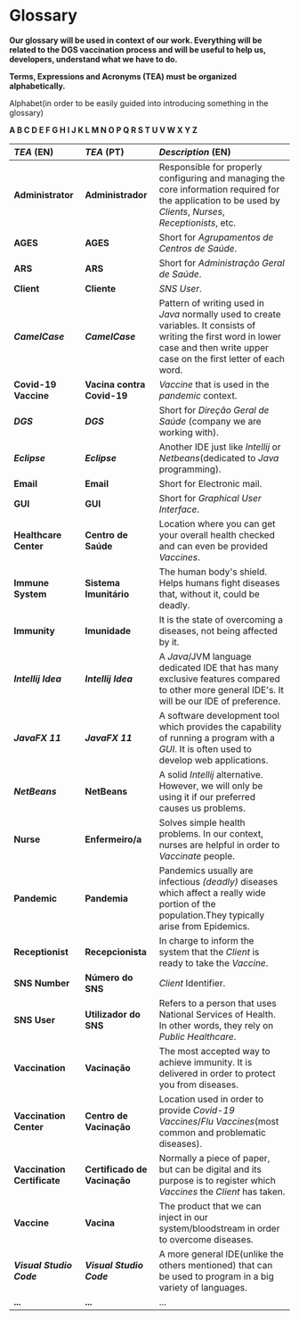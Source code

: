 # Glossary

**Our glossary will be used in context of our work. Everything will be related to the DGS vaccination process and will be useful to help us, developers, understand what we have to do.**

**Terms, Expressions and Acronyms (TEA) must be organized alphabetically.**

Alphabet(in order to be easily guided into introducing something in the glossary)

**A B C D E F G H I J K L M N O P Q R S T U V W X Y Z**

| **_TEA_** (EN)              | **_TEA_** (PT)               | **_Description_** (EN)                                                                                                                                                               |                                       
|:----------------------------|:-----------------------------|:-------------------------------------------------------------------------------------------------------------------------------------------------------------------------------------|
| **Administrator**           | **Administrador**            | Responsible for properly configuring and managing the core information required for the application to be used by _Clients_, _Nurses_, _Receptionists_, etc.                         |
| **AGES**                    | **AGES**                     | Short for _Agrupamentos de Centros de Saúde_.                                                                                                                                        |
| **ARS**                     | **ARS**                      | Short for _Administração Geral de Saúde_.                                                                                                                                            |
| **Client**                  | **Cliente**                  | _SNS User_.                                                                                                                                                                          |
| **_CamelCase_**             | **_CamelCase_**              | Pattern of writing used in _Java_ normally used to create variables. It consists of writing the first word in lower case and then write upper case on the first letter of each word. |
| **Covid-19 Vaccine**        | **Vacina contra Covid-19**   | _Vaccine_ that is used in the _pandemic_ context.                                                                                                                                    |
| **_DGS_**                   | **_DGS_**                    | Short for _Direção Geral de Saúde_ (company we are working with).                                                                                                                    |
| **_Eclipse_**               | **_Eclipse_**                | Another IDE just like _Intellij_ or _Netbeans_(dedicated to _Java_ programming).                                                                                                     |
| **Email**                   | **Email**                    | Short for Electronic mail.                                                                                                                                                           |
| **GUI**                     | **GUI**                      | Short for _Graphical User Interface_.                                                                                                                                                |
| **Healthcare Center**       | **Centro de Saúde**          | Location where you can get your overall health checked and can even be provided _Vaccines_.                                                                                          |
| **Immune System**           | **Sistema Imunitário**       | The human body's shield. Helps humans fight diseases that, without it, could be deadly.                                                                                              |
| **Immunity**                | **Imunidade**                | It is the state of overcoming a diseases, not being affected by it.                                                                                                                  |
| **_Intellij Idea_**         | **_Intellij Idea_**          | A _Java_/JVM language dedicated IDE that has many exclusive features compared to other more general IDE's. It will be our IDE of preference.                                         |
| **_JavaFX 11_**             | **_JavaFX 11_**              | A software development tool which provides the capability of running a program with a _GUI_. It is often used to develop web applications.                                           |
| **_NetBeans_**              | **NetBeans**                 | A solid _Intellij_ alternative. However, we will only be using it if our preferred causes us problems.                                                                               |
| **Nurse**                   | **Enfermeiro/a**             | Solves simple health problems. In our context, nurses are helpful in order to _Vaccinate_ people.                                                                                    |
| **Pandemic**                | **Pandemia**                 | Pandemics usually are infectious _(deadly)_ diseases which affect a really wide portion of the population.They typically arise from Epidemics.                                       |
| **Receptionist**            | **Recepcionista**            | In charge to inform the system that the _Client_ is ready to take the _Vaccine_.                                                                                                     |
| **SNS Number**              | **Número do SNS**            | _Client_ Identifier.                                                                                                                                                                 |
| **SNS User**                | **Utilizador do SNS**        | Refers to a person that uses National Services of Health. In other words, they rely on _Public Healthcare_.                                                                          |
| **Vaccination**             | **Vacinação**                | The most accepted way to achieve immunity. It is delivered in order to protect you from diseases.                                                                                    |
| **Vaccination Center**      | **Centro de Vacinação**      | Location used in order to provide _Covid-19 Vaccines_/_Flu Vaccines_(most common and problematic diseases).                                                                          |
| **Vaccination Certificate** | **Certificado de Vacinação** | Normally a piece of paper, but can be digital and its purpose is to register which _Vaccines_ the _Client_ has taken.                                                                |
| **Vaccine**                 | **Vacina**                   | The product that we can inject in our system/bloodstream in order to overcome diseases.                                                                                              |
| **_Visual Studio Code_**    | **_Visual Studio Code_**     | A more general IDE(unlike the others mentioned) that can be used to program in a big variety of languages.                                                                           |
| **...**                     | **...**                      | ...                                                                                                                                                                                  |








